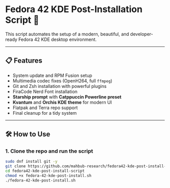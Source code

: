 # Fedora 42 KDE Post-Installation Script 🚀

This script automates the setup of a modern, beautiful, and developer-ready Fedora 42 KDE desktop environment.

---

## 📋 Features

- System update and RPM Fusion setup  
- Multimedia codec fixes (OpenH264, full `ffmpeg`)  
- Git and Zsh installation with powerful plugins  
- FiraCode Nerd Font installation  
- **Starship prompt** with **Catppuccin Powerline preset**  
- **Kvantum** and **Orchis KDE theme** for modern UI  
- Flatpak and Terra repo support  
- Final cleanup for a tidy system  

---

## 🛠️ How to Use

### 1. Clone the repo and run the script

```bash
sudo dnf install git -y
git clone https://github.com/mahbub-research/fedora42-kde-post-install-script.git
cd fedora42-kde-post-install-script
chmod +x fedora-42-kde-post-install.sh
./fedora-42-kde-post-install.sh



